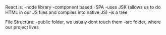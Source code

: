 React is:
-node library
-component based
-SPA
-uses JSK (allows us to do HTML in our JS files and compiles into native JS)
-is a tree


File Structure:
-public folder, we usualy dont touch them
-src folder, where our project lives
